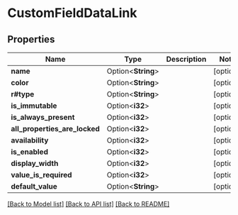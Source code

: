 # CustomFieldDataLink

## Properties

Name | Type | Description | Notes
------------ | ------------- | ------------- | -------------
**name** | Option<**String**> |  | [optional]
**color** | Option<**String**> |  | [optional]
**r#type** | Option<**String**> |  | [optional]
**is_immutable** | Option<**i32**> |  | [optional]
**is_always_present** | Option<**i32**> |  | [optional]
**all_properties_are_locked** | Option<**i32**> |  | [optional]
**availability** | Option<**i32**> |  | [optional]
**is_enabled** | Option<**i32**> |  | [optional]
**display_width** | Option<**i32**> |  | [optional]
**value_is_required** | Option<**i32**> |  | [optional]
**default_value** | Option<**String**> |  | [optional]

[[Back to Model list]](../README.md#documentation-for-models) [[Back to API list]](../README.md#documentation-for-api-endpoints) [[Back to README]](../README.md)


